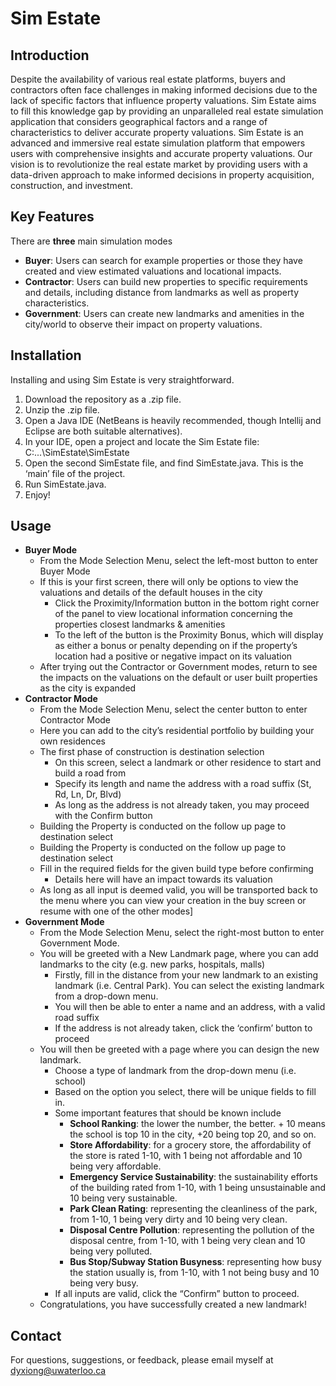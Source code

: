 # Sim Estate

## Introduction
Despite the availability of various real estate platforms, buyers and contractors often face challenges in making informed decisions due to the lack of specific factors that influence property valuations. Sim Estate aims to fill this knowledge gap by providing an unparalleled real estate simulation application that considers geographical factors and a range of characteristics to deliver accurate property valuations.
Sim Estate is an advanced and immersive real estate simulation platform that empowers users with comprehensive insights and accurate property valuations. Our vision is to revolutionize the real estate market by providing users with a data-driven approach to make informed decisions in property acquisition, construction, and investment.

## Key Features
There are **three** main simulation modes
- **Buyer**: Users can search for example properties or those they have created and view estimated valuations and locational impacts.
- **Contractor**: Users can build new properties to specific requirements and details, including distance from landmarks as well as property characteristics.
- **Government**: Users can create new landmarks and amenities in the city/world to observe their impact on property valuations.

## Installation
Installing and using Sim Estate is very straightforward.
1. Download the repository as a .zip file.
2. Unzip the .zip file.
3. Open a Java IDE (NetBeans is heavily recommended, though Intellij and Eclipse are both suitable alternatives).
4. In your IDE, open a project and locate the Sim Estate file: C:\...\SimEstate\SimEstate
5. Open the second SimEstate file, and find SimEstate.java. This is the ‘main’ file of the project.
6. Run SimEstate.java.
7. Enjoy!

## Usage
- **Buyer Mode**
  - From the Mode Selection Menu, select the left-most button to enter Buyer Mode
  - If this is your first screen, there will only be options to view the valuations and details of the default houses in the city
    - Click the Proximity/Information button in the bottom right corner of the panel to view locational information concerning the properties closest landmarks & amenities
    - To the left of the button is the Proximity Bonus, which will display as either a bonus or penalty depending on if the property’s location had a positive or negative impact on its valuation
  - After trying out the Contractor or Government modes, return to see the impacts on the valuations on the default or user built properties as the city is expanded
- **Contractor Mode**
  - From the Mode Selection Menu, select the center button to enter Contractor Mode
  - Here you can add to the city’s residential portfolio by building your own residences
  - The first phase of construction is destination selection
    - On this screen, select a landmark or other residence to start and build a road from
    - Specify its length and name the address with a road suffix (St, Rd, Ln, Dr, Blvd)
    - As long as the address is not already taken, you may proceed with the Confirm button
  - Building the Property is conducted on the follow up page to destination select
  - Building the Property is conducted on the follow up page to destination select
  - Fill in the required fields for the given build type before confirming
    - Details here will have an impact towards its valuation
  - As long as all input is deemed valid, you will be transported back to the menu where you can view your creation in the buy screen or resume with one of the other modes]
- **Government Mode**
  - From the Mode Selection Menu, select the right-most button to enter Government Mode.
  - You will be greeted with a New Landmark page, where you can add landmarks to the city (e.g. new parks, hospitals, malls)
    - Firstly, fill in the distance from your new landmark to an existing landmark (i.e. Central Park). You can select the existing landmark from a drop-down menu.
    - You will then be able to enter a name and an address, with a valid road suffix
    - If the address is not already taken, click the ‘confirm’ button to proceed
  - You will then be greeted with a page where you can design the new landmark.
    - Choose a type of landmark from the drop-down menu (i.e. school)
    - Based on the option you select, there will be unique fields to fill in.
    - Some important features that should be known include
      - **School Ranking**: the lower the number, the better. + 10 means the school is top 10 in the city, +20 being top 20, and so on.
      - **Store Affordability**: for a grocery store, the affordability of the store is rated 1-10, with 1 being not affordable and 10 being very affordable.
      - **Emergency Service Sustainability**: the sustainability efforts of the building rated from 1-10, with 1 being unsustainable and 10 being very sustainable.
      - **Park Clean Rating**: representing the cleanliness of the park, from 1-10, 1 being very dirty and 10 being very clean.
      - **Disposal Centre Pollution**: representing the pollution of the disposal centre, from 1-10, with 1 being very clean and 10 being very polluted.
      - **Bus Stop/Subway Station Busyness**: representing how busy the station usually is, from 1-10, with 1 not being busy and 10 being very busy.
    - If all inputs are valid, click the “Confirm” button to proceed.
  - Congratulations, you have successfully created a new landmark!

## Contact
For questions, suggestions, or feedback, please email myself at dyxiong@uwaterloo.ca
